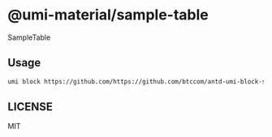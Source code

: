 # @umi-material/sample-table

SampleTable

## Usage

```sh
umi block https://github.com/https://github.com/btccom/antd-umi-block-sample-table/tree/master/sample-table
```

## LICENSE

MIT
